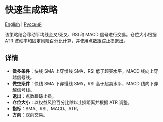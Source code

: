 # 快速生成策略
[English](README.md) | [Русский](README_ru.md)

该策略结合移动平均线金叉/死叉、RSI 和 MACD 信号进行交易。仓位大小根据 ATR 波动率和固定风险百分比计算，并使用点数跟踪止损退出。

## 详情

- **做多条件**：快线 SMA 上穿慢线 SMA，RSI 低于超买水平，MACD 线向上穿越信号线。
- **做空条件**：快线 SMA 下穿慢线 SMA，RSI 高于超卖水平，MACD 线向下穿越信号线。
- **退出**：点数跟踪止损。
- **仓位大小**：以权益风险百分比除以止损距离并根据 ATR 调整。
- **指标**：SMA、RSI、MACD、ATR。
- **方向**：双向交易。
